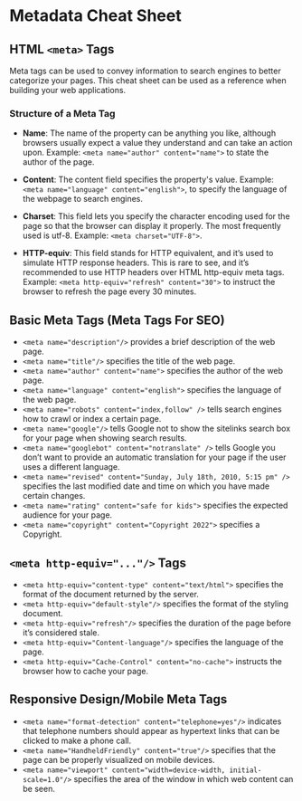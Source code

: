 # Metadata Cheat Sheet

## HTML `<meta>` Tags 

Meta tags can be used to convey information to search engines to better categorize your pages. This cheat sheet can be used as a reference when building your web applications. 

### Structure of a Meta Tag

- **Name**: The name of the property can be anything you like, although browsers usually expect a value they understand and can take an action upon. Example: `<meta name="author" content="name">` to state the author of the page. 

- **Content**: The content field specifies the property's value. Example: `<meta name="language" content="english">`, to specify the language of the webpage to search engines. 

- **Charset**: This field lets you specify the character encoding used for the page so that the browser can display it properly. The most frequently used is utf-8. Example: `<meta charset="UTF-8">`.

- **HTTP-equiv**: This field stands for HTTP equivalent, and it’s used to simulate HTTP response headers. This is rare to see, and it’s recommended to use HTTP headers over HTML http-equiv meta tags. Example: `<meta http-equiv="refresh" content="30">` to instruct the browser to refresh the page every 30 minutes.

## Basic Meta Tags (Meta Tags For SEO)

- `<meta name="description"/>` provides a brief description of the web page.
- `<meta name="title"/>` specifies the title of the web page.
- `<meta name="author" content="name">` specifies the author of the web page.
- `<meta name="language" content="english">` specifies the language of the web page.
- `<meta name="robots" content="index,follow" />` tells search engines how to crawl or index a certain page.
- `<meta name="google"/>` tells Google not to show the sitelinks search box for your page when showing search results.
- `<meta name="googlebot" content="notranslate" />` tells Google you don’t want to provide an automatic translation for your page if the user uses a different language.
- `<meta name="revised" content="Sunday, July 18th, 2010, 5:15 pm" />` specifies the last modified date and time on which you have made certain changes.
- `<meta name="rating" content="safe for kids">` specifies the expected audience for your page.
- `<meta name="copyright" content="Copyright 2022">` specifies a Copyright.

## `<meta http-equiv="..."/>` Tags

- `<meta http-equiv="content-type" content="text/html">` specifies the format of the document returned by the server.
- `<meta http-equiv="default-style"/>` specifies the format of the styling document.
- `<meta http-equiv="refresh"/>` specifies the duration of the page before it’s considered stale.
- `<meta http-equiv="Content-language"/>` specifies the language of the page.
- `<meta http-equiv="Cache-Control" content="no-cache">` instructs the browser how to cache your page.

## Responsive Design/Mobile Meta Tags

- `<meta name="format-detection" content="telephone=yes"/>` indicates that telephone numbers should appear as hypertext links that can be clicked to make a phone call.
- `<meta name="HandheldFriendly" content="true"/>` specifies that the page can be properly visualized on mobile devices.
- `<meta name="viewport" content="width=device-width, initial-scale=1.0"/>` specifies the area of the window in which web content can be seen.